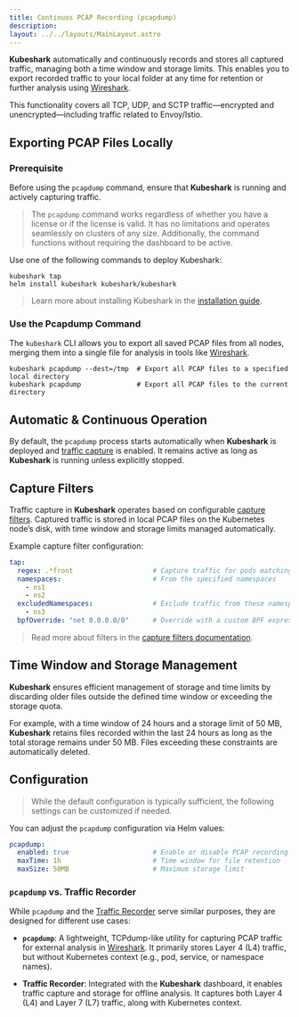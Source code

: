 ```yaml
---
title: Continuos PCAP Recording (pcapdump)
description: 
layout: ../../layouts/MainLayout.astro
---
```


**Kubeshark** automatically and continuously records and stores all captured traffic, managing both a time window and storage limits. This enables you to export recorded traffic to your local folder at any time for retention or further analysis using [Wireshark](https://www.wireshark.org/).

This functionality covers all TCP, UDP, and SCTP traffic—encrypted and unencrypted—including traffic related to Envoy/Istio.

## Exporting PCAP Files Locally

### Prerequisite

Before using the `pcapdump` command, ensure that **Kubeshark** is running and actively capturing traffic.

> The `pcapdump` command works regardless of whether you have a license or if the license is valid. It has no limitations and operates seamlessly on clusters of any size. Additionally, the command functions without requiring the dashboard to be active.

Use one of the following commands to deploy Kubeshark:

```shell
kubeshark tap
helm install kubeshark kubeshark/kubeshark
```

> Learn more about installing Kubeshark in the [installation guide](/en/install).

### Use the Pcapdump Command

The `kubeshark` CLI allows you to export all saved PCAP files from all nodes, merging them into a single file for analysis in tools like [Wireshark](https://www.wireshark.org/).

```shell
kubeshark pcapdump --dest=/tmp  # Export all PCAP files to a specified local directory
kubeshark pcapdump              # Export all PCAP files to the current directory
```

## Automatic & Continuous Operation

By default, the `pcapdump` process starts automatically when **Kubeshark** is deployed and [traffic capture](/en/on_off_switch) is enabled. It remains active as long as **Kubeshark** is running unless explicitly stopped.

## Capture Filters

Traffic capture in **Kubeshark** operates based on configurable [capture filters](/en/pod_targeting). Captured traffic is stored in local PCAP files on the Kubernetes node’s disk, with time window and storage limits managed automatically.

Example capture filter configuration:

```yaml
tap:
  regex: .*front                    # Capture traffic for pods matching the regex
  namespaces:                       # From the specified namespaces
    - ns1
    - ns2
  excludedNamespaces:               # Exclude traffic from these namespaces
    - ns3
  bpfOverride: "net 0.0.0.0/0"      # Override with a custom BPF expression
```

> Read more about filters in the [capture filters documentation](/en/pod_targeting).

## Time Window and Storage Management

**Kubeshark** ensures efficient management of storage and time limits by discarding older files outside the defined time window or exceeding the storage quota.

For example, with a time window of 24 hours and a storage limit of 50 MB, **Kubeshark** retains files recorded within the last 24 hours as long as the total storage remains under 50 MB. Files exceeding these constraints are automatically deleted.

## Configuration

> While the default configuration is typically sufficient, the following settings can be customized if needed.

You can adjust the `pcapdump` configuration via Helm values:

```yaml
pcapdump:
  enabled: true                     # Enable or disable PCAP recording
  maxTime: 1h                       # Time window for file retention
  maxSize: 50MB                     # Maximum storage limit
```

### `pcapdump` vs. Traffic Recorder

While `pcapdump` and the [Traffic Recorder](/en/traffic_recorder) serve similar purposes, they are designed for different use cases:

- **`pcapdump`**: A lightweight, TCPdump-like utility for capturing PCAP traffic for external analysis in [Wireshark](https://www.wireshark.org/). It primarily stores Layer 4 (L4) traffic, but without Kubernetes context (e.g., pod, service, or namespace names).
  
- **Traffic Recorder**: Integrated with the **Kubeshark** dashboard, it enables traffic capture and storage for offline analysis. It captures both Layer 4 (L4) and Layer 7 (L7) traffic, along with Kubernetes context.